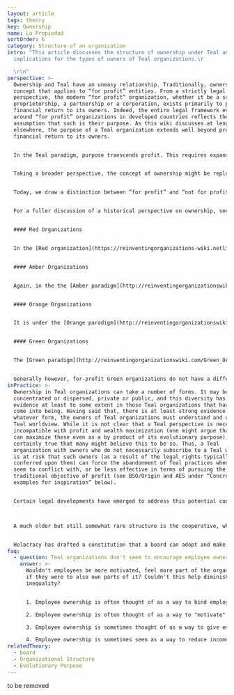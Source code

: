 ```yaml
---
layout: article
tags: theory
key: Ownership
name: La Propiedad
sortOrder: 6
category: Structure of an organization
intro: "This article discusses the structure of ownership under Teal and the
  implications for the types of owners of Teal organizations.\r

  \r\n"
perspective: >-
  Ownership and Teal have an uneasy relationship. Traditionally, ownership is a
  concept that applies to “for profit” entities. From a strictly legal
  perspective, the modern “for profit” organization, whether it be a sole
  proprietorship, a partnership or a corporation, exists primarily to provide a
  financial return to its owners. Indeed, the entire legal framework established
  around “for profit” organizations in developed countries reflects the
  assumption that such is their purpose. As this wiki discusses at length
  elsewhere, the purpose of a Teal organization extends well beyond providing a
  financial return to its owners.


  In the Teal paradigm, purpose transcends profit. This requires expanding beyond the primacy of ownership in Orange and even the Green multi-stakeholder perspective. In Teal, while fulfilling the organization’s purpose might require financial investment, which in turn might give investors a legitimate voice in the organization and the right to a fair return on their investment, the organization does not exist solely to serve its owners.


  Taking a broader perspective, the concept of ownership might be replaced by a concept such as [stewardship](https://en.wikipedia.org/wiki/Stewardship). Can you own a living entity, like an organization, or part of it? Can you own energy that wants to manifest itself? Can you even own the assets - such as the metal that makes up a machine? We barely have begun asking these questions, and have no real answers yet. Ownership is today deeply enshrined in our legal frameworks that organizations must comply with. We have yet to invent what "stewardship" of an organization could mean (see “In practice” below).


  Today, we draw a distinction between “for profit” and “not for profit” organizations. Perhaps the implementation of something like “stewardship” would blur this distinction and lead to a new more broadly applicable legal form of organization.


  For a fuller discussion of a historical perspective on ownership, see below:


  #### Red Organizations


  In the [Red organization](https://reinventingorganizations-wiki.netlify.app/theory/red-organizations/), ownership is frequently a meaningless concept, as the legitimacy of its leadership stems from power more than some construct of ownership. Purpose is more closely tied to further aggregation of power than to financial return. To the extent Red organizations recognize ownership, ownership and leadership are typically fused. The leader is also the owner, or the key representative of the ownership family.


  #### Amber Organizations


  Again, in the the [Amber paradigm](http://reinventingorganizationswiki.com/Amber_Organizations), ownership is often an incongruous idea. Amber organizations frequently have a purpose other than financial return. There is no “owner” of the military, the church or government agencies. To the extent for-profit entities operate in the Amber paradigm, they typically balance the pursuit of financial return with some other objective such as self-preservation. Often family-owned, the owners can limit the strict pursuit of profit maximization in favor of interests like maintaining a legacy.


  #### Orange Organizations


  It is under the [Orange paradigm](http://reinventingorganizationswiki.com/Orange_Organizations), that the concept of ownership becomes paramount. A primary purpose of the classic Orange organization is to provide a financial return to its owners. This is reflected in the modern legal construct of a corporation, where shareholders have ultimate authority over management in proportion to their ownership. Management is legally obliged to seek a financial return for shareholders. This has resulted in widely dispersed ownership of organizations as well as ownership that can change through mechanisms like tradable shares. Each owner may have a tiny, and variable stake, but all are united in the pursuit of financial gain.


  #### Green Organizations


  The [Green paradigm](http://reinventingorganizationswiki.com/Green_Organizations) reacts to the Orange focus on shareholders and financial concerns by insisting on the importance of all stakeholders - employees, customers, communities, suppliers as well as shareholders. Thus, even “for profit” organizations are not solely for the benefit of owners: they ought also to take into account the plurality of interests included in its activities. The Corporate Social Responsibility (“CSR”) movement was born out of this perspective.


  Generally however, for-profit Green organizations do not have a different ownership structure than Orange organizations. When the owners of a Green organization all share the Green perspective, this tends not to create a problem. However, should some owners differ in their view of the importance of financial returns, conflict can ensue.
inPractice: >-
  Ownership in Teal organizations can take a number of forms. It may be
  concentrated or dispersed, private or public, and this diversity has been in
  evidence at least to some extent in those Teal organizations that have so far
  come into being. Having said that, there is at least strong evidence that in
  whatever form, the owners of Teal organizations must understand and embrace a
  Teal worldview. While it is not clear that a Teal perspective is necessarily
  incompatible with profit and wealth maximization (one might argue that Teal
  can maximize these even as a by product of its evolutionary purpose), it is
  certainly true that many might believe this to be so. Thus, a Teal
  organization with owners who do not necessarily subscribe to a Teal worldview
  is at risk that such owners (as a result of the legal rights typically
  conferred upon them) can force the abandonment of Teal practices when they
  seem to conflict with, or be less effective in terms of pursuing the more
  traditional objective of profit (see BSO/Origin and AES under “Concrete
  examples for inspiration” below).


  Certain legal developments have emerged to address this potential conflict, but they are not yet widespread. In the United States, some states recognize a “benefit corporation” as a type of for-profit entity that includes positive impact on society, workers, the community and the environment in addition to profit in its legally defined goals. In for-profit companies as we currently know them (the so-called C-Corporations), the organizations’ directors have a fiduciary duty to the shareholders, and to the shareholders only. They face the prospect of civil claims if they stray from their fiduciary duties by taking environmental or social concerns into account at the expense of shareholders. The duty of directors of benefit corporations is extended to include non-financial interests, such as social benefit, concerns of employees and suppliers, and environmental impact.^\[Laloux, Frederic (2014-02-09). Reinventing Organizations: A Guide to Creating Organizations Inspired by the Next Stage of Human Consciousness (Kindle Locations 5464-5467). Nelson Parker. Kindle Edition.]



  A much older but still somewhat rare structure is the cooperative, where ownership is placed with members (consumer cooperative) and/or employees (worker cooperative). However, while these organizations are presumably freed from a strict pursuit of profit, their purpose is to serve a single stakeholder group.


  Holacracy has drafted a constitution that a board can adopt and make binding, even to future shareholders. It gives shareholders a legitimate say in finance matters, but prevents them from unilaterally imposing a strategy, or from reverting to traditional management practices. Holacracy has done the legal footwork to make its constitution fit within US corporate law, and it is currently adapting the constitution to legal systems in other countries.^\[Laloux, Frederic (2014-02-09). Reinventing Organizations: A Guide to Creating Organizations Inspired by the Next Stage of Human Consciousness (Kindle Locations 5453-5457). Nelson Parker. Kindle Edition.]
faq:
  - question: Teal organizations don't seem to encourage employee ownership. How come?
    answer: >-
      Wouldn't employees be more motivated, feel more part of the organization
      if they were to also own parts of it? Couldn't this help diminish income
      inequality?


      1. Employee ownership is often thought of as a way to bind employees, especially the most talented and skilled, to the organization. From a Teal perspective that makes little sense. People should be free to pursue their calling. While that calling intersects with the purpose of the organization, then let people be part of it. And let them be free to leave when it is no longer the case. Profit sharing is an easy way for employees to benefit, but without having to buy stock, or be bought out, at a good or bad time.

      2. Employee ownership is often thought of as a way to "motivate" employees. Under Teal, intrinsic motivation (such as purpose) is considered much more powerful than extrinsic factors like financial compensation.

      3. Employee ownership is sometimes thought of as a way to give employees power and a voice. If employees have voting rights, they cannot simply be ignored. A self-managing structure distributes power anyway, and removes the need to do so via voting rights.

      4. Employee ownership is sometimes seen as a way to reduce income inequality by allowing employees to share in the value creation of the organization. This is valid when it comes to young organizations that might rapidly increase in value and have limited cash resources. In more established companies, income inequality can often more easily be reduced through salary setting and profit sharing.
relatedTheory:
  - board
  - Organizational Structure
  - Evolutionary Purpose
---
```

to be removed